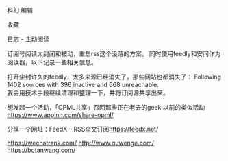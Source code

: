 科幻
编辑


收藏




日志 - 主动阅读

订阅号阅读太封闭和被动，重启rss这个没落的方案。
同时使用feedly和安问作为阅读器，以下记录一些相关信息。

打开尘封许久的feedly，太多来源已经消失了，那些网站也都消失了：
Following 1402 sources with 396 inactive and 668 unreachable.  
我会用技术手段继续清理和整理一下，并将订阅源共享出来。

想发起一个活动，「OPML共享」召回那些正在老去的geek
以前的类似活动<https://www.appinn.com/share-opml/>

分享一个网址：FeedX – RSS全文订阅<https://feedx.net/>



https://wechatrank.com/
http://www.quwenge.com/
https://botanwang.com/
